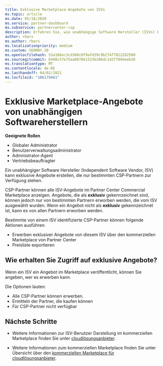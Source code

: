 ```yaml
---
title: Exklusive Marketplace-Angebote von ISVs
ms.topic: article
ms.date: 05/18/2020
ms.service: partner-dashboard
ms.subservice: partnercenter-csp
description: Erfahren Sie, wie unabhängige Software Hersteller (ISVs) bestimmte Angebote exklusiv und nur für bestimmte CSP-Partner verfügbar machen.
author: rbars
ms.author: rbars
ms.localizationpriority: medium
ms.custom: SEOMAY.20
ms.openlocfilehash: 53a166ec3cd380c8f9afd39c9b274f7022202500
ms.sourcegitcommit: 6498c57e75aa097861523b206dc142f789deeb36
ms.translationtype: MT
ms.contentlocale: de-DE
ms.lasthandoff: 04/02/2021
ms.locfileid: "106179461"
---
```

# <a name="marketplace-exclusive-offers-from-independent-software-vendors"></a>Exklusive Marketplace-Angebote von unabhängigen Softwareherstellern

**Geeignete Rollen**

- Globaler Administrator
- Benutzerverwaltungsadministrator
- Administrator-Agent
- Vertriebsbeauftragter

Ein unabhängiger Software Hersteller (Independent Software Vendor, ISV) kann exklusive Angebote erstellen, die nur bestimmten CSP-Partnern zur Verfügung stehen.

CSP-Partner können alle ISV-Angebote im Partner Center Commercial Marketplace anzeigen. Angebote, die als **exklusiv** gekennzeichnet sind, können jedoch nur von bestimmten Partnern erworben werden, die vom ISV ausgewählt wurden. Wenn ein Angebot nicht als **exklusiv** gekennzeichnet ist, kann es von allen Partnern erworben werden.

Bestimmte von einem ISV identifizierte CSP-Partner können folgende Aktionen ausführen:

- Erwerben exklusiver Angebote von diesem ISV über den kommerziellen Marketplace von Partner Center
- Preisliste exportieren

## <a name="how-do-you-gain-access-to-exclusive-offers"></a>Wie erhalten Sie Zugriff auf exklusive Angebote?

Wenn ein ISV ein Angebot im Marketplace veröffentlicht, können Sie angeben, wer es erwerben kann.

Die Optionen lauten:

- Alle CSP-Partner können erwerben.
- Ermitteln der Partner, die kaufen können
- Für CSP-Partner nicht verfügbar

## <a name="next-steps"></a>Nächste Schritte

- Weitere Informationen zur ISV-Benutzer Darstellung im kommerziellen Marketplace finden Sie unter [cloudlösungsanbieter](/azure/marketplace/cloud-solution-providers).

- Weitere Informationen zum kommerziellen Marketplace finden Sie unter Übersicht über den [kommerziellen Marketplace für cloudlösungsanbieter](csp-commercial-marketplace-overview.md).
